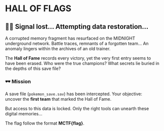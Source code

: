 # HALL OF FLAGS

## 🏴‍☠️ Signal lost... Attempting data restoration...

A corrupted memory fragment has resurfaced on the MIDNIGHT underground network. Battle traces, remnants of a forgotten team... An anomaly lingers within the archives of an old trainer.

The **Hall of Fame** records every victory, yet the very first entry seems to have been erased. Who were the true champions? What secrets lie buried in the depths of this save file?

### 🕶️ Mission

A save file (`pokemon_save.sav`) has been intercepted. Your objective: uncover the **first team** that marked the Hall of Fame.

But access to this data is locked. Only the right tools can unearth these digital memories...

The flag follow the format **MCTF{flag}**.